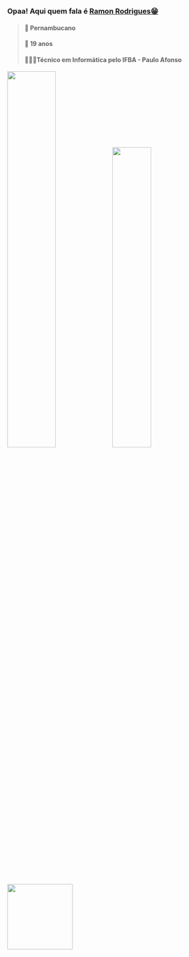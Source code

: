 ### Opaa! Aqui quem fala é <a href="[https://www.w3schools.com/html/default.asp](https://www.instagram.com/r.rodrigues_s/)">Ramon Rodrigues😁</a>

> #### 📍 Pernambucano 
> #### 📅 19 anos
> #### 👨🏽‍💻Técnico em Informática pelo IFBA - Paulo Afonso

<div>
  <img width="47%" src="https://github-readme-stats.vercel.app/api?username=Rodri10s&show_icons=true&theme=maroongold"/>
  <img width="42%" src="https://github-readme-stats.vercel.app/api/top-langs/?username=Rodri10s&layout=compact&show_icons=true&theme=maroongold"/>
</div>

## 
<div>
 <img hight="100cm" src="https://media.giphy.com/media/Godtj62ewycxy/giphy.gif" width="150px"/>
</div>
